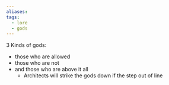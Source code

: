 ```yaml
---
aliases: 
tags:
  - lore
  - gods
---
```


3 Kinds of gods: 
- those who are allowed
- those who are not
- and those who are above it all
	- Architects will strike the gods down if the step out of line